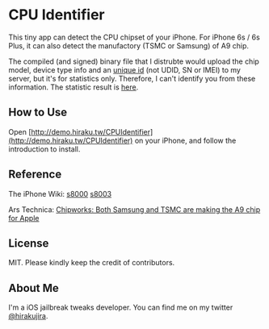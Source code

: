 # CPU Identifier

This tiny app can detect the CPU chipset of your iPhone. For iPhone 6s / 6s Plus, it can also detect the manufactory (TSMC or Samsung) of A9 chip.

The compiled (and signed) binary file that I distrubte would upload the chip model, device type info and an [unique id](https://developer.apple.com/library/ios/documentation/UIKit/Reference/UIDevice_Class/#//apple_ref/occ/instp/UIDevice/identifierForVendor) (not UDID, SN or IMEI) to my server, but it's for statistics only. Therefore, I can't identify you from these information. The statistic result is [here](http://demo.hiraku.tw/CPUIdentifier).

## How to Use
Open [http://demo.hiraku.tw/CPUIdentifier](http://demo.hiraku.tw/CPUIdentifier) on your iPhone, and follow the introduction to install.

## Reference
The iPhone Wiki: [s8000](https://www.theiphonewiki.com/wiki/S8000) [s8003](https://www.theiphonewiki.com/wiki/S8003)

Ars Technica: [
Chipworks: Both Samsung and TSMC are making the A9 chip for Apple](http://arstechnica.com/apple/2015/09/chipworks-b…)

## License 
MIT. Please kindly keep the credit of contributors.


## About Me
I'm a iOS jailbreak tweaks developer. You can find me on my twitter [@hirakujira](http://twitter.com/hirakujira).
